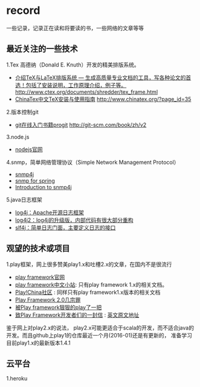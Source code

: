 # record
一些记录，记录正在读和将要读的书，一些网络的文章等等

## 最近关注的一些技术
1.Tex 高德纳（Donald E. Knuth）开发的精美排版系统。

- [介绍TeX与LaTeX排版系统 — 生成高质量专业文档的工具，写各种论文的首选！包括了安装说明，工作原理介绍，例子等。](http://www.ctex.org/documents/shredder/tex_frame.html)http://www.ctex.org/documents/shredder/tex_frame.html
- [ChinaTex中文TeX安装与使用指南](http://www.chinatex.org/?page_id=35)  http://www.chinatex.org/?page_id=35

2.版本控制git
- [git在线入门书籍progit](http://git-scm.com/book/zh/v2) http://git-scm.com/book/zh/v2

3.node.js
- [nodejs官网](https://nodejs.org/en/)

4.snmp，简单网络管理协议（Simple Network Management Protocol）
- [snmp4j](http://www.snmp4j.org/)
- [snmp for spring](http://spring-snmp.sourceforge.net/)
- [Introduction to snmp4j](http://www.jayway.com/2010/05/21/introduction-to-snmp4j/)

5.java日志框架
- [log4j：Apache开源日志框架](https://logging.apache.org/log4j/1.2/)
- [log4j2：log4j的升级版，内部代码有很大部分重构](https://logging.apache.org/log4j/2.x/)
- [slf4j：简单日志门面，主要定义日志的接口](http://www.slf4j.org/)

## 观望的技术或项目
1.play框架，网上很多赞美play1.x和吐槽2.x的文章，在国内不是很流行
- [play framework官网](https://www.playframework.com/)
- [play framework中文小站](http://play-framework.herokuapp.com/): 只有play framework 1.x的相关文档。
- [Play!China社区](http://www.playframework.cn/) : 同样只有play framework1.x版本的相关文档
- [Play Framework 2.0几宗罪](http://www.bloggern.com/7069.html)
- [被Play framework狠狠的play了一把](http://www.cnblogs.com/errorx/p/4780763.html?utm_source=tuicool)
- [致Play Framework开发者们的一封信](http://blog.jobbole.com/16631/) : [英文原文地址](https://groups.google.com/forum/#!topic/play-framework/AcZs8GXNWUc/discussion)

鉴于网上对play2.x的说法， play2.x可能更适合于scala的开发，而不适合java的开发。而且github上play1的仓库最近一个月(2016-01)还是有更新的， 准备学习目前play1.x的最新版本1.4.1


## 云平台
1.heroku

